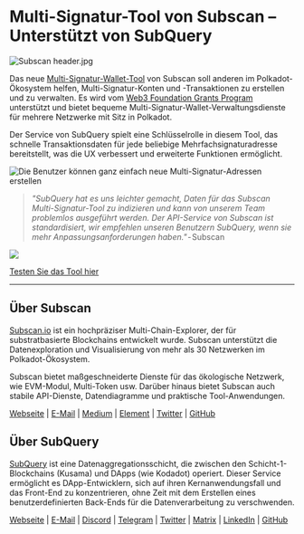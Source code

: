 # Multi-Signatur-Tool von Subscan – Unterstützt von SubQuery

![Subscan header.jpg](https://cdn-images-1.medium.com/max/1600/1*Xs3mJrvClJq3qBzWU48fjg.jpeg)

Das neue [Multi-Signatur-Wallet-Tool](https://medium.com/r/?url=https%3A%2F%2Fmultisig.subscan.io%2F) von Subscan soll anderen im Polkadot-Ökosystem helfen, Multi-Signatur-Konten und -Transaktionen zu erstellen und zu verwalten. Es wird vom [Web3 Foundation Grants Program](https://github.com/w3f/Grants-Program/blob/master/applications/multisignature_management_tool.md) unterstützt und bietet bequeme Multi-Signatur-Wallet-Verwaltungsdienste für mehrere Netzwerke mit Sitz in Polkadot.

Der Service von SubQuery spielt eine Schlüsselrolle in diesem Tool, das schnelle Transaktionsdaten für jede beliebige Mehrfachsignaturadresse bereitstellt, was die UX verbessert und erweiterte Funktionen ermöglicht.

![Die Benutzer können ganz einfach neue Multi-Signatur-Adressen erstellen](https://cdn-images-1.medium.com/max/1600/1*e4AALzw8xzERhzBJgPUktQ.png)

> *"SubQuery hat es uns leichter gemacht, Daten für das Subscan Multi-Signatur-Tool zu indizieren und kann von unserem Team problemlos ausgeführt werden. Der API-Service von Subscan ist standardisiert, wir empfehlen unseren Benutzern SubQuery, wenn sie mehr Anpassungsanforderungen haben."* - Subscan

![](https://cdn-images-1.medium.com/max/1600/1*Hy-1IxJ3ZNQX7qC38H19Bg.png)

[Testen Sie das Tool hier](https://medium.com/r/?url=https%3A%2F%2Fmultisig.subscan.io%2F)

---

## Über Subscan

[Subscan.io](https://www.subscan.io/) ist ein hochpräziser Multi-Chain-Explorer, der für substratbasierte Blockchains entwickelt wurde. Subscan unterstützt die Datenexploration und Visualisierung von mehr als 30 Netzwerken im Polkadot-Ökosystem.

Subscan bietet maßgeschneiderte Dienste für das ökologische Netzwerk, wie EVM-Modul, Multi-Token usw. Darüber hinaus bietet Subscan auch stabile API-Dienste, Datendiagramme und praktische Tool-Anwendungen.

[Webseite](https://www.subscan.io/) | [E-Mail](mailto:hello@subscan.io) | [Medium](https://medium.com/subscan) | [Element](https://riot.im/app/#/room/!uaYUrKBueiKUurHliJ:matrix.org) | [Twitter](https://twitter.com/subscan_io/) | [GitHub](https://github.com/itering/subscan-essentials)

## Über SubQuery

[SubQuery](https://subquery.network/) ist eine Datenaggregationsschicht, die zwischen den Schicht-1-Blockchains (Kusama) und DApps (wie Kodadot) operiert. Dieser Service ermöglicht es DApp-Entwicklern, sich auf ihren Kernanwendungsfall und das Front-End zu konzentrieren, ohne Zeit mit dem Erstellen eines benutzerdefinierten Back-Ends für die Datenverarbeitung zu verschwenden.

[Webseite](https://subquery.network/) | [E-Mail](mailto:hello@subquery.network) | [Discord](https://discord.com/invite/78zg8aBSMG) | [Telegram](https://t.me/subquerynetwork) | [Twitter](https://twitter.com/subquerynetwork) | [Matrix](https://matrix.to/#/#subquery:matrix.org) | [LinkedIn](https://www.linkedin.com/company/subquery) | [GitHub](https://github.com/subquery)
